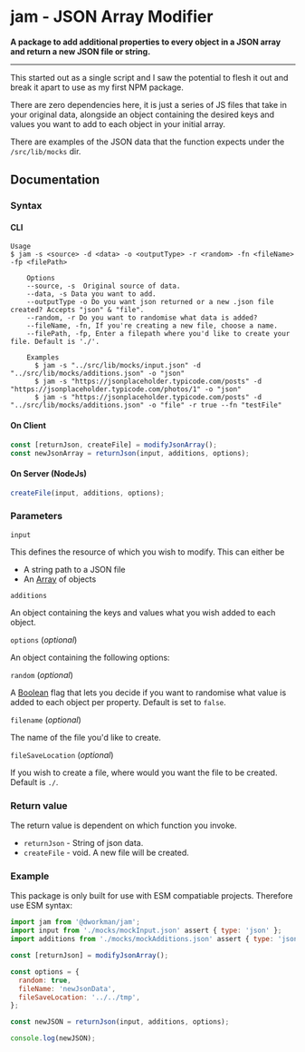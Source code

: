 # jam - JSON Array Modifier

**A package to add additional properties to every object in a JSON array and return a new JSON file or string.**

---

This started out as a single script and I saw the potential to flesh it out and break it apart to use as my first NPM package.

There are zero dependencies here, it is just a series of JS files that take in your original data, alongside an object containing the desired keys and values you want to add to each object in your initial array.

There are examples of the JSON data that the function expects under the `/src/lib/mocks` dir.

## Documentation

### Syntax

#### CLI

```
Usage
$ jam -s <source> -d <data> -o <outputType> -r <random> -fn <fileName> -fp <filePath>

    Options
    --source, -s  Original source of data.
    --data, -s Data you want to add.
    --outputType -o Do you want json returned or a new .json file created? Accepts "json" & "file".
    --random, -r Do you want to randomise what data is added?
    --fileName, -fn, If you're creating a new file, choose a name.
    --filePath, -fp, Enter a filepath where you'd like to create your file. Default is './'.

    Examples
      $ jam -s "../src/lib/mocks/input.json" -d "../src/lib/mocks/additions.json" -o "json"
      $ jam -s "https://jsonplaceholder.typicode.com/posts" -d "https://jsonplaceholder.typicode.com/photos/1" -o "json"
      $ jam -s "https://jsonplaceholder.typicode.com/posts" -d "../src/lib/mocks/additions.json" -o "file" -r true --fn "testFile"
```

#### On Client

```ts
const [returnJson, createFile] = modifyJsonArray();
const newJsonArray = returnJson(input, additions, options);
```

#### On Server (NodeJs)

```ts
createFile(input, additions, options);
```

### Parameters

`input`

This defines the resource of which you wish to modify. This can either be

- A string path to a JSON file
- An [Array](https://developer.mozilla.org/en-US/docs/Web/JavaScript/Reference/Global_Objects/Array) of objects

`additions`

An object containing the keys and values what you wish added to each object.

`options` (_optional_)

An object containing the following options:

`random` (_optional_)

A [Boolean](https://developer.mozilla.org/en-US/docs/Web/JavaScript/Reference/Global_Objects/Boolean) flag that lets you decide if you want to randomise what value is added to each object per property. Default is set to `false`.

`filename` (_optional_)

The name of the file you'd like to create.

`fileSaveLocation` (_optional_)

If you wish to create a file, where would you want the file to be created. Default is `./`.

### Return value

The return value is dependent on which function you invoke.

- `returnJson` - String of json data.
- `createFile` - void. A new file will be created.

### Example

This package is only built for use with ESM compatiable projects. Therefore use ESM syntax:

```js
import jam from '@dworkman/jam';
import input from './mocks/mockInput.json' assert { type: 'json' };
import additions from './mocks/mockAdditions.json' assert { type: 'json' };

const [returnJson] = modifyJsonArray();

const options = {
  random: true,
  fileName: 'newJsonData',
  fileSaveLocation: '../../tmp',
};

const newJSON = returnJson(input, additions, options);

console.log(newJSON);
```
